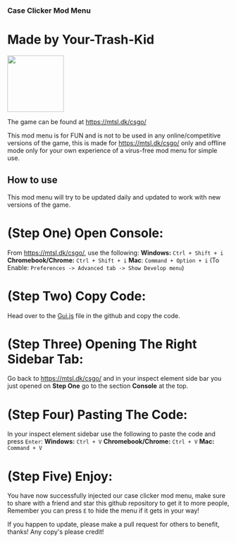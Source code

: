 ### Case Clicker Mod Menu
# Made by Your-Trash-Kid

<img src="https://mtsl.dk/csgo/images/CSGOWeaponCase3.png" width="128">

The game can be found at https://mtsl.dk/csgo/

This mod menu is for FUN and is not to be used in any online/competitive versions of the game, this is made for https://mtsl.dk/csgo/ only and offline mode only for your own experience of a virus-free mod menu for simple use.

## How to use
This mod menu will try to be updated daily and updated to work with new versions of the game.

# (Step One) Open Console: 
From https://mtsl.dk/csgo/, use the following:
**Windows:** `Ctrl + Shift + i`
**Chromebook/Chrome:** `Ctrl + Shift + i`
**Mac**: `Command + Option + i` (To Enable: `Preferences -> Advanced tab -> Show Develop menu`)

# (Step Two) Copy Code:
Head over to the [Gui.js](https://github.com/Your-Trash-kid/CaseClickerHacks/blob/main/Gui.js) file in the github and copy the code.

# (Step Three) Opening The Right Sidebar Tab:
Go back to https://mtsl.dk/csgo/ and in your inspect element side bar you just opened on **Step One** go to the section **Console** at the top.

# (Step Four) Pasting The Code:
In your inspect element sidebar use the following to paste the code and press `Enter`:
**Windows:** `Ctrl + V`
**Chromebook/Chrome:** `Ctrl + V`
**Mac:** `Command + V`

# (Step Five) Enjoy:
You have now successfully injected our case clicker mod menu, make sure to share with a friend and star this github repository to get it to more people, Remember you can press `E` to hide the menu if it gets in your way!

If you happen to update, please make a pull request for others to benefit, thanks!
Any copy's please credit!
